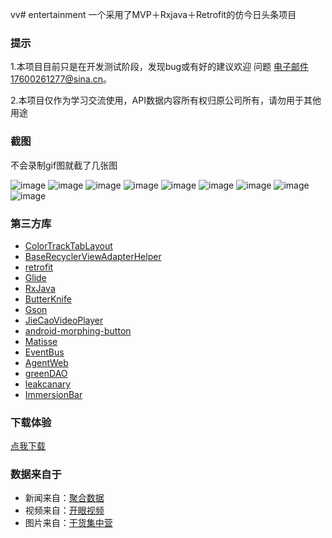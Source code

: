 vv# entertainment 一个采用了MVP＋Rxjava＋Retrofit的仿今日头条项目

### 提示
1.本项目目前只是在开发测试阶段，发现bug或有好的建议欢迎 问题 电子邮件17600261277@sina.cn。

2.本项目仅作为学习交流使用，API数据内容所有权归原公司所有，请勿用于其他用途

### 截图
不会录制gif图就截了几张图

![image](https://github.com/7hundeR/entertainment/blob/master/screens/main.jpg)
![image](https://github.com/7hundeR/entertainment/blob/master/screens/newsdetail.jpg)
![image](https://github.com/7hundeR/entertainment/blob/master/screens/mychannel.jpg)
![image](https://github.com/7hundeR/entertainment/blob/master/screens/updatechannel.jpg)
![image](https://github.com/7hundeR/entertainment/blob/master/screens/%E5%9B%BE%E7%89%87%E5%88%97%E8%A1%A8.jpg)
![image](https://github.com/7hundeR/entertainment/blob/master/screens/%E5%9B%BE%E7%89%87%E8%AF%A6%E6%83%85.jpg)
![image](https://github.com/7hundeR/entertainment/blob/master/screens/%E8%A7%86%E9%A2%91%E5%88%97%E8%A1%A8.jpg)
![image](https://github.com/7hundeR/entertainment/blob/master/screens/%E8%A7%86%E9%A2%91%E8%AF%A6%E6%83%85.jpg)
![image](https://github.com/7hundeR/entertainment/blob/master/screens/%E5%85%A8%E9%83%A8%E8%AF%84%E8%AE%BA.jpg)

### 第三方库

- [ColorTrackTabLayout](https://github.com/yewei02538/ColorTrackTabLayout)
- [BaseRecyclerViewAdapterHelper](https://github.com/CymChad/BaseRecyclerViewAdapterHelper)
- [retrofit](https://github.com/square/retrofit)
- [Glide](https://github.com/bumptech/glide)
- [RxJava](https://github.com/ReactiveX/RxJava)
- [ButterKnife](https://github.com/JakeWharton/butterknife)
- [Gson](https://github.com/google/gson)
- [JieCaoVideoPlayer](https://github.com/lipangit/JieCaoVideoPlayer)
- [android-morphing-button](https://github.com/dmytrodanylyk/android-morphing-button)
- [Matisse](https://github.com/zhihu/Matisse)
- [EventBus](https://github.com/greenrobot/EventBus)
- [AgentWeb](https://github.com/Justson/AgentWeb)
- [greenDAO](https://github.com/greenrobot/greenDAO)
- [leakcanary](https://github.com/square/leakcanary)
- [ImmersionBar](https://github.com/gyf-dev/ImmersionBar)

### 下载体验
[点我下载](https://fir.im/todayTop)

### 数据来自于
- 新闻来自：[聚合数据](https://www.juhe.cn/)
- 视频来自：[开眼视频](http://www.eyepetizer.net/)
- 图片来自：[干货集中营](http://gank.io/api)
